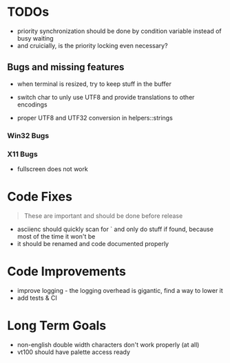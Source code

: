 ﻿# TODOs

- priority synchronization should be done by condition variable instead of busy waiting
- and cruicially, is the priority locking even necessary? 

## Bugs and missing features

- when terminal is resized, try to keep stuff in the buffer

- switch char to unly use UTF8 and provide translations to other encodings
- proper UTF8 and UTF32 conversion in helpers::strings


### Win32 Bugs

### X11 Bugs

- fullscreen does not work

# Code Fixes

> These are important and should be done before release

- asciienc should quickly scan for ` and only do stuff if found, because most of the time it won't be
- it should be renamed and code documented properly


# Code Improvements 

- improve logging - the logging overhead is gigantic, find a way to lower it
- add tests & CI


# Long Term Goals

- non-english double width characters don't work properly (at all)
- vt100 should have palette access ready
